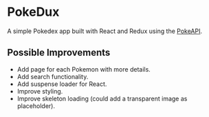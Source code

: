 # PokeDux
A simple Pokedex app built with React and Redux using the [PokeAPI](https://pokeapi.co/).

## Possible Improvements
- Add page for each Pokemon with more details.
- Add search functionality.
- Add suspense loader for React.
- Improve styling.
- Improve skeleton loading (could add a transparent image as placeholder).